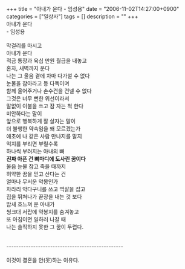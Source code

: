 +++
title = "아내가 운다 - 임성용"
date = "2006-11-02T14:27:00+0900"
categories = ["일상사"]
tags = []
description = ""
+++
<span class="copyright_entry" style="display:block;" title="아내가 운다 - 임성용 @@**@@http://shed.egloos.com/1444283"></span>아내가 운다 
<br>- 임성용 
<br>
<br>막걸리를 마시고 
<br>아내가 운다 
<br>적금 통장과 육십 만원 월급을 내놓고 
<br>혼자, 새벽까지 운다 
<br>나는 그 울음 곁에 차마 다가설 수 없다 
<br>눈물을 참아라고 등 다독이며 
<br>함께 울어주거나 손수건을 건넬 수 없다 
<br>그것은 너무 뻔한 위선이라서 
<br>말없이 이불을 쓰고 잠 자는 척 한다 
<br>미안하다는 말이 
<br>앞으로 행복하게 잘 살자는 말이 
<br>더 불행한 약속임을 왜 모르겠는가 
<br>애초에 나 같은 사람 만나지를 말지 
<br>억지를 부리면 부릴수록 
<br>하나씩 부러지는 아내의 뼈 
<br>
<strong>진짜 아픈 건 뼈마디에 도사린 꿈이다 </strong>
<br>울음 눈물 참고 죽을 때까지 
<br>허약한 꿈을 믿고 산다는 건 
<br>얼마나 무서운 악몽인가 
<br>차라리 악다구니를 쓰고 멱살을 잡고 
<br>집을 뛰쳐나가 끝장을 내는 것 보다 
<br>밤새 흐느껴 운 아내가 
<br>씽크대 서랍에 약봉지를 숨겨놓고 
<br>또 아침이면 일하러 나갈 때 
<br>나는 솔직하지 못한 그 꿈이 두렵다.
<br>
<br>
<br>------------------------------------------------
<br>
<br>이것이 결혼을 안(못)하는 이유다. 
<!--
       <rdf:RDF xmlns:rdf="http://www.w3.org/1999/02/22-rdf-syntax-ns#"
		    xmlns:dc="http://purl.org/dc/elements/1.1/"
		    xmlns:trackback="http://madskills.com/public/xml/rss/module/trackback/">
       <rdf:Description
	        rdf:about="http://shed.egloos.com/1444283"
	        dc:identifier="http://shed.egloos.com/1444283"
	        dc:title="아내가 운다 - 임성용 "
	        trackback:ping="http://shed.egloos.com/tb/1444283"/>
       </rdf:RDF>
       -->

<ul></ul>